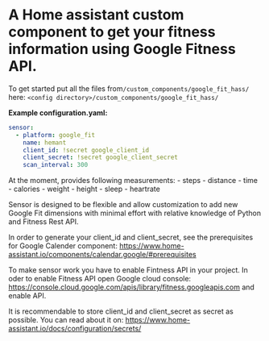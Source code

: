 # A Home assistant custom component to get your fitness information using Google Fitness API.


To get started put all the files from`/custom_components/google_fit_hass/` here:
`<config directory>/custom_components/google_fit_hass/`

**Example configuration.yaml:**

```yaml
sensor:  
  - platform: google_fit
    name: hemant
    client_id: !secret google_client_id
    client_secret: !secret google_client_secret
    scan_interval: 300
```

At the moment, provides following measurements:
    - steps
    - distance
    - time
    - calories
    - weight
    - height
    - sleep
    - heartrate

Sensor is designed to be flexible and allow customization to add new Google Fit
dimensions with minimal effort with relative knowledge of Python and Fitness
Rest API.


In order to generate your client_id and client_secret, see the prerequisites
for Google Calender component:
https://www.home-assistant.io/components/calendar.google/#prerequisites

To make sensor work you have to enable Fintness API in your project.
In oder to enable Fitness API open Google cloud console: 
https://console.cloud.google.com/apis/library/fitness.googleapis.com
and enable API.

It is recommendable to store client_id and client_secret as secret as
possible. You can read about it on:
https://www.home-assistant.io/docs/configuration/secrets/